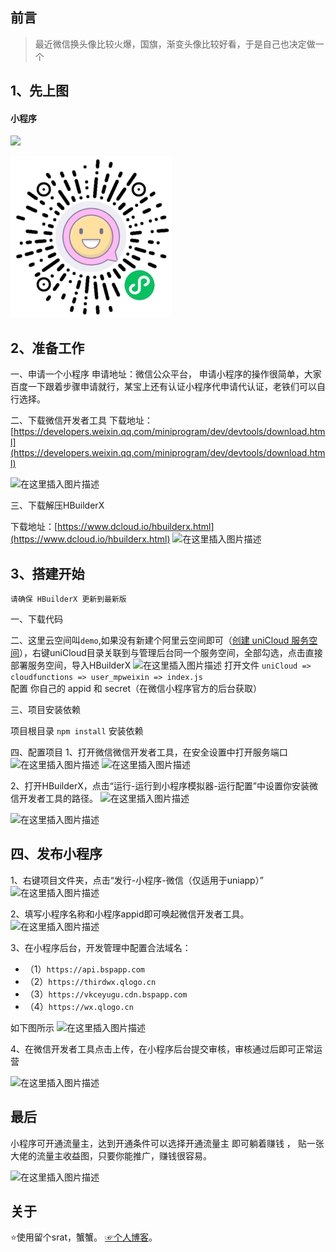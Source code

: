 
##   前言

>最近微信换头像比较火爆，国旗，渐变头像比较好看，于是自己也决定做一个


##  1、先上图


####  小程序
<img src="https://img-blog.csdnimg.cn/61f4ba79594542dd8f523a481f3672ae.jpg"   width="600px" />

![小程序预览地址](./demo.jpg)


## 2、准备工作

一、申请一个小程序
申请地址：微信公众平台，
申请小程序的操作很简单，大家百度一下跟着步骤申请就行，某宝上还有认证小程序代申请代认证，老铁们可以自行选择。

二、下载微信开发者工具
下载地址：[https://developers.weixin.qq.com/miniprogram/dev/devtools/download.html](https://developers.weixin.qq.com/miniprogram/dev/devtools/download.html)

![在这里插入图片描述](https://img-blog.csdnimg.cn/20210131164157184.png?x-oss-process=image/watermark,type_ZmFuZ3poZW5naGVpdGk,shadow_10,text_aHR0cHM6Ly9ibG9nLmNzZG4ubmV0L3FxXzMyMzQwODc3,size_16,color_FFFFFF,t_70#pic_center)

三、下载解压HBuilderX

下载地址：[https://www.dcloud.io/hbuilderx.html](https://www.dcloud.io/hbuilderx.html)
![在这里插入图片描述](https://img-blog.csdnimg.cn/20210131164122814.png?x-oss-process=image/watermark,type_ZmFuZ3poZW5naGVpdGk,shadow_10,text_aHR0cHM6Ly9ibG9nLmNzZG4ubmV0L3FxXzMyMzQwODc3,size_16,color_FFFFFF,t_70#pic_center)



## 3、搭建开始
`请确保 HBuilderX 更新到最新版`


一、下载代码


二、这里云空间叫`demo`,如果没有新建个阿里云空间即可（[创建 uniCloud 服务空间](https://uniapp.dcloud.io/uniCloud/quickstart?id=%e5%88%9b%e5%bb%ba%e5%92%8c%e7%bb%91%e5%ae%9a%e6%9c%8d%e5%8a%a1%e7%a9%ba%e9%97%b4)），右键uniCloud目录关联到与管理后台同一个服务空间，全部勾选，点击直接部署服务空间，导入HBuilderX 
![在这里插入图片描述](https://img-blog.csdnimg.cn/937a454e3b3d43d4b59ee2cdf6e29253.png?x-oss-process=image/watermark,type_ZHJvaWRzYW5zZmFsbGJhY2s,shadow_50,text_Q1NETiBA5LiA5Liq5a2X5bCx5piv5bmy,size_20,color_FFFFFF,t_70,g_se,x_16#pic_center)
打开文件 `uniCloud => cloudfunctions => user_mpweixin => index.js`  
配置 你自己的 appid 和 secret（在微信小程序官方的后台获取）

三、项目安装依赖

项目根目录 `npm install` 安装依赖


四、配置项目
1、打开微信微信开发者工具，在安全设置中打开服务端口
![在这里插入图片描述](https://img-blog.csdnimg.cn/2021013117151419.png?x-oss-process=image/watermark,type_ZmFuZ3poZW5naGVpdGk,shadow_10,text_aHR0cHM6Ly9ibG9nLmNzZG4ubmV0L3FxXzMyMzQwODc3,size_16,color_FFFFFF,t_70#pic_center)
![在这里插入图片描述](https://img-blog.csdnimg.cn/20210131171524170.png#pic_center)

2、打开HBuilderX，点击“运行-运行到小程序模拟器-运行配置”中设置你安装微信开发者工具的路径。
![在这里插入图片描述](https://img-blog.csdnimg.cn/20210131171947775.png?x-oss-process=image/watermark,type_ZmFuZ3poZW5naGVpdGk,shadow_10,text_aHR0cHM6Ly9ibG9nLmNzZG4ubmV0L3FxXzMyMzQwODc3,size_16,color_FFFFFF,t_70#pic_center)

![在这里插入图片描述](https://img-blog.csdnimg.cn/20210131171956811.png?x-oss-process=image/watermark,type_ZmFuZ3poZW5naGVpdGk,shadow_10,text_aHR0cHM6Ly9ibG9nLmNzZG4ubmV0L3FxXzMyMzQwODc3,size_16,color_FFFFFF,t_70#pic_center)
## 四、发布小程序
1、右键项目文件夹，点击“发行-小程序-微信（仅适用于uniapp）”
![在这里插入图片描述](https://img-blog.csdnimg.cn/20210131172532426.png?x-oss-process=image/watermark,type_ZmFuZ3poZW5naGVpdGk,shadow_10,text_aHR0cHM6Ly9ibG9nLmNzZG4ubmV0L3FxXzMyMzQwODc3,size_16,color_FFFFFF,t_70#pic_center)

2、填写小程序名称和小程序appid即可唤起微信开发者工具。
![在这里插入图片描述](https://img-blog.csdnimg.cn/20210131172604321.png?x-oss-process=image/watermark,type_ZmFuZ3poZW5naGVpdGk,shadow_10,text_aHR0cHM6Ly9ibG9nLmNzZG4ubmV0L3FxXzMyMzQwODc3,size_16,color_FFFFFF,t_70#pic_center)


3、在小程序后台，开发管理中配置合法域名：
- （1）`https://api.bspapp.com `
- （2）`https://thirdwx.qlogo.cn` 
- （3）`https://vkceyugu.cdn.bspapp.com` 
- （4）`https://wx.qlogo.cn`

 如下图所示 
![在这里插入图片描述](https://img-blog.csdnimg.cn/c204b5812896422ba832a69954b2c50c.png?x-oss-process=image/watermark,type_d3F5LXplbmhlaQ,shadow_50,text_Q1NETiBA44CK5oqA5pyv6LWa5a6i5ZCn44CL,size_13,color_FFFFFF,t_70,g_se,x_16#pic_center)

4、在微信开发者工具点击上传，在小程序后台提交审核，审核通过后即可正常运营


![在这里插入图片描述](https://img-blog.csdnimg.cn/4d2e28513f9c48dfbef64d78cf42c789.png?x-oss-process=image/watermark,type_d3F5LXplbmhlaQ,shadow_50,text_Q1NETiBA44CK5oqA5pyv6LWa5a6i5ZCn44CL,size_20,color_FFFFFF,t_70,g_se,x_16#pic_center)

 
 ## 最后
 小程序可开通流量主，达到开通条件可以选择开通流量主 即可躺着赚钱 ，
 贴一张大佬的流量主收益图，只要你能推广，赚钱很容易。

![在这里插入图片描述](https://img-blog.csdnimg.cn/c2e1226d357a40f0bfc5e3f4fc486bd3.jpg?x-oss-process=image/watermark,type_d3F5LXplbmhlaQ,shadow_50,text_Q1NETiBA44CK5oqA5pyv6LWa5a6i5ZCn44CL,size_20,color_FFFFFF,t_70,g_se,x_16#pic_center)

## 关于
⭐使用留个srat，蟹蟹。
[☞个人博客](http://www.wdxdd.top/)。

